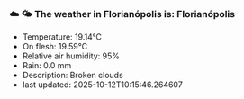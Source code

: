 ### ☁️ 🌤️  The weather in Florianópolis is: Florianópolis

- Temperature: 19.14°C
- On flesh: 19.59°C
- Relative air humidity: 95%
- Rain: 0.0 mm
- Description: Broken clouds
- last updated: 2025-10-12T10:15:46.264607
